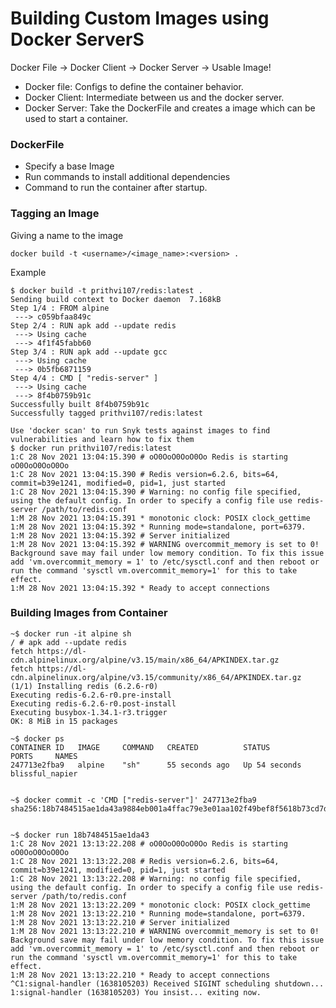 # Building Custom Images using Docker ServerS

Docker File -> Docker Client -> Docker Server -> Usable Image!

- Docker file: Configs to define the container behavior.
- Docker Client: Intermediate between us and the docker server.
- Docker Server: Take the DockerFile and creates a image which can be used to start a container.

### DockerFile

- Specify a base Image
- Run commands to install additional dependencies
- Command to run the container after startup.

### Tagging an Image

Giving a name to the image

```
docker build -t <username>/<image_name>:<version> .
```
Example

```
$ docker build -t prithvi107/redis:latest .
Sending build context to Docker daemon  7.168kB
Step 1/4 : FROM alpine
 ---> c059bfaa849c
Step 2/4 : RUN apk add --update redis
 ---> Using cache
 ---> 4f1f45fabb60
Step 3/4 : RUN apk add --update gcc
 ---> Using cache
 ---> 0b5fb6871159
Step 4/4 : CMD [ "redis-server" ]
 ---> Using cache
 ---> 8f4b0759b91c
Successfully built 8f4b0759b91c
Successfully tagged prithvi107/redis:latest

Use 'docker scan' to run Snyk tests against images to find vulnerabilities and learn how to fix them
$ docker run prithvi107/redis:latest
1:C 28 Nov 2021 13:04:15.390 # oO0OoO0OoO0Oo Redis is starting oO0OoO0OoO0Oo
1:C 28 Nov 2021 13:04:15.390 # Redis version=6.2.6, bits=64, commit=b39e1241, modified=0, pid=1, just started
1:C 28 Nov 2021 13:04:15.390 # Warning: no config file specified, using the default config. In order to specify a config file use redis-server /path/to/redis.conf
1:M 28 Nov 2021 13:04:15.391 * monotonic clock: POSIX clock_gettime
1:M 28 Nov 2021 13:04:15.392 * Running mode=standalone, port=6379.
1:M 28 Nov 2021 13:04:15.392 # Server initialized
1:M 28 Nov 2021 13:04:15.392 # WARNING overcommit_memory is set to 0! Background save may fail under low memory condition. To fix this issue add 'vm.overcommit_memory = 1' to /etc/sysctl.conf and then reboot or run the command 'sysctl vm.overcommit_memory=1' for this to take effect.
1:M 28 Nov 2021 13:04:15.392 * Ready to accept connections                                                      
```

### Building Images from Container

```
~$ docker run -it alpine sh
/ # apk add --update redis
fetch https://dl-cdn.alpinelinux.org/alpine/v3.15/main/x86_64/APKINDEX.tar.gz
fetch https://dl-cdn.alpinelinux.org/alpine/v3.15/community/x86_64/APKINDEX.tar.gz
(1/1) Installing redis (6.2.6-r0)
Executing redis-6.2.6-r0.pre-install
Executing redis-6.2.6-r0.post-install
Executing busybox-1.34.1-r3.trigger
OK: 8 MiB in 15 packages

~$ docker ps
CONTAINER ID   IMAGE     COMMAND   CREATED          STATUS          PORTS     NAMES
247713e2fba9   alpine    "sh"      55 seconds ago   Up 54 seconds             blissful_napier


~$ docker commit -c 'CMD ["redis-server"]' 247713e2fba9
sha256:18b7484515ae1da43a9884eb001a4ffac79e3e01aa102f49bef8f5618b73cd7d


~$ docker run 18b7484515ae1da43
1:C 28 Nov 2021 13:13:22.208 # oO0OoO0OoO0Oo Redis is starting oO0OoO0OoO0Oo
1:C 28 Nov 2021 13:13:22.208 # Redis version=6.2.6, bits=64, commit=b39e1241, modified=0, pid=1, just started
1:C 28 Nov 2021 13:13:22.208 # Warning: no config file specified, using the default config. In order to specify a config file use redis-server /path/to/redis.conf
1:M 28 Nov 2021 13:13:22.209 * monotonic clock: POSIX clock_gettime
1:M 28 Nov 2021 13:13:22.210 * Running mode=standalone, port=6379.
1:M 28 Nov 2021 13:13:22.210 # Server initialized
1:M 28 Nov 2021 13:13:22.210 # WARNING overcommit_memory is set to 0! Background save may fail under low memory condition. To fix this issue add 'vm.overcommit_memory = 1' to /etc/sysctl.conf and then reboot or run the command 'sysctl vm.overcommit_memory=1' for this to take effect.
1:M 28 Nov 2021 13:13:22.210 * Ready to accept connections
^C1:signal-handler (1638105203) Received SIGINT scheduling shutdown...
1:signal-handler (1638105203) You insist... exiting now.
```